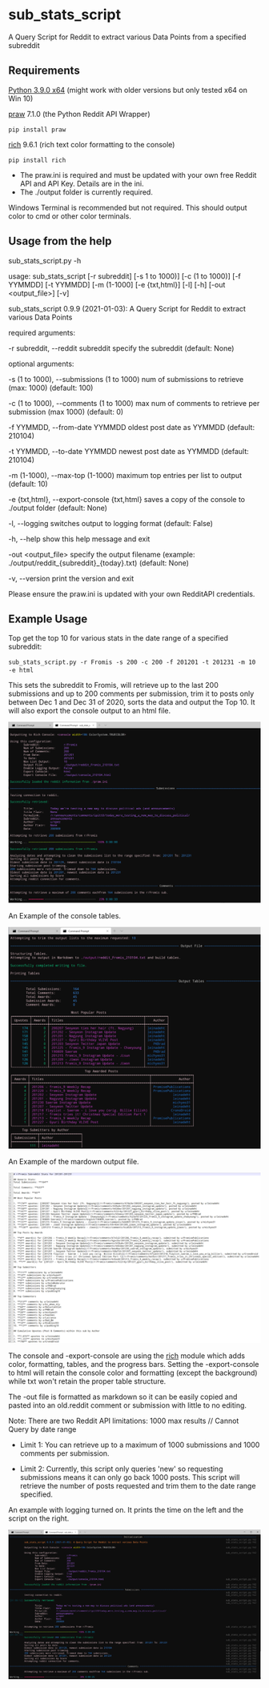 # sub_stats_script
A Query Script for Reddit to extract various Data Points from a specified subreddit

## Requirements

[Python 3.9.0 x64](https://www.python.org/downloads/release/python-390/) (might work with older versions but only tested x64 on Win 10)

[praw](https://github.com/praw-dev/praw) 7.1.0 (the Python Reddit API Wrapper) 
```
pip install praw
```
[rich](https://github.com/willmcgugan/rich) 9.6.1 (rich text color formatting to the console) 
```
pip install rich
```
* The praw.ini is required and must be updated with your own free Reddit API and API Key. Details are in the ini.
* The ./output folder is currently required.

Windows Terminal is recommended but not required. This should output color to cmd or other color terminals.

## Usage from the help

sub_stats_script.py -h

usage: sub_stats_script [-r subreddit] [-s 1 to 1000)] [-c (1 to 1000)] [-f YYMMDD] [-t YYMMDD] [-m (1-1000] [-e {txt,html}] [-l] [-h] [-out <output_file>] [-v]

sub_stats_script 0.9.9 (2021-01-03): A Query Script for Reddit to extract various Data Points

required arguments:

  -r subreddit, --reddit subreddit   specify the subreddit (default: None)
                        

optional arguments:

  -s (1 to 1000), --submissions (1 to 1000)  num of submissions to retrieve (max: 1000) (default: 100)
                        
  -c (1 to 1000), --comments (1 to 1000)  max num of comments to retrieve per submission (max 1000) (default: 0)
                        
  -f YYMMDD, --from-date YYMMDD   oldest post date as YYMMDD (default: 210104)
                        
  -t YYMMDD, --to-date YYMMDD   newest post date as YYMMDD (default: 210104)
                        
  -m (1-1000), --max-top (1-1000)   maximum top entries per list to output (default: 10)
                        
  -e {txt,html}, --export-console {txt,html}   saves a copy of the console to ./output folder (default: None)
                        
  -l, --logging         switches output to logging format (default: False)
  
  -h, --help            show this help message and exit
  
  -out <output_file>    specify the output filename (example: ./output/reddit_{subreddit}_{today}.txt) (default: None)
  
  -v, --version         print the version and exit
  

Please ensure the praw.ini is updated with your own RedditAPI credentials.


## Example Usage

Top get the top 10 for various stats in the date range of a specified subreddit:
```
sub_stats_script.py -r Fromis -s 200 -c 200 -f 201201 -t 201231 -m 10 -e html
```
This sets the subreddit to Fromis, will retrieve up to the last 200 submissions and up to 200 comments per submission, trim it to posts only between Dec 1 and Dec 31 of 2020, sorts the data and output the Top 10. It will also export the console output to an html file.

![REPL](https://github.com/red-bw/sub_stats_script/blob/main/images/example1.png)

An Example of the console tables.

![REPL](https://github.com/red-bw/sub_stats_script/blob/main/images/example2.png)

An Example of the mardown output file.

![REPL](https://github.com/red-bw/sub_stats_script/blob/main/images/example3.png)

The console and -export-console are using the [rich](https://github.com/willmcgugan/rich) module which adds color, formatting, tables, and the progress bars. Setting the -export-console to html will retain the console color and formatting (except the background) while txt won't retain the proper table structure.

The -out file is formatted as markdown so it can be easily copied and pasted into an old.reddit comment or submission with little to no editing.

Note: There are two Reddit API limitations: 1000 max results // Cannot Query by date range

* Limit 1: You can retrieve up to a maximum of 1000 submissions and 1000 comments per submission.

* Limit 2: Currently, this script only queries 'new' so requesting submissions means it can only go back 1000 posts. This script will retrieve the number of posts requested and trim them to the date range specified.

An example with logging turned on. It prints the time on the left and the script on the right.

![REPL](https://github.com/red-bw/sub_stats_script/blob/main/images/example4.png)

